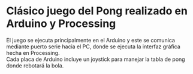 # Clásico juego del Pong realizado en Arduino y Processing
El juego se ejecuta principalmente en el Arduino y este se comunica mediante puerto serie hacia el PC, donde se ejecuta la interfaz gráfica hecha en Processing. <br>
Cada placa de Arduino incluye un joystick para manejar la tabla de pong donde rebotará la bola.
